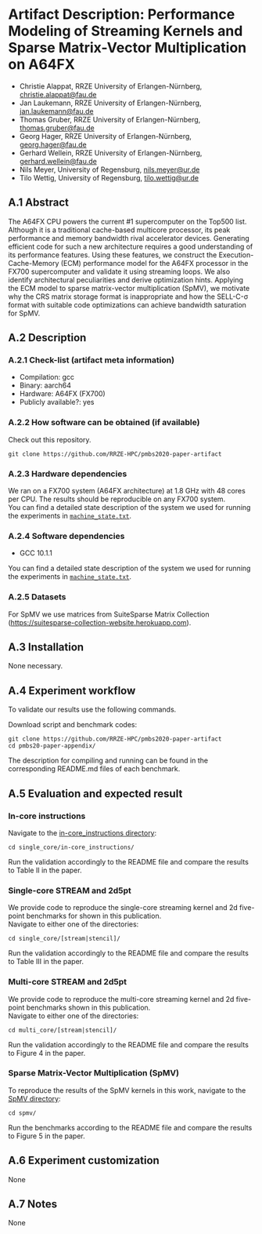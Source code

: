 # Artifact Description: Performance Modeling of Streaming Kernels and Sparse Matrix-Vector Multiplication on A64FX

* Christie Alappat, RRZE University of Erlangen-Nürnberg, christie.alappat@fau.de
* Jan Laukemann, RRZE University of Erlangen-Nürnberg, jan.laukemann@fau.de
* Thomas Gruber, RRZE University of Erlangen-Nürnberg, thomas.gruber@fau.de
* Georg Hager, RRZE University of Erlangen-Nürnberg, georg.hager@fau.de
* Gerhard Wellein, RRZE University of Erlangen-Nürnberg, gerhard.wellein@fau.de
* Nils Meyer, University of Regensburg, nils.meyer@ur.de
* Tilo Wettig, University of Regensburg, tilo.wettig@ur.de

## A.1 Abstract
The A64FX CPU powers the current #1 supercomputer on the Top500
list.  Although it is a traditional cache-based multicore processor,
its peak performance and memory bandwidth rival accelerator devices.
Generating efficient code for such a new architecture requires a good understanding of its
performance features. Using these features, we construct the
Execution-Cache-Memory (ECM) performance
model for the A64FX processor in the FX700 supercomputer and
validate it using streaming loops. We also identify architectural peculiarities
and derive optimization hints. Applying the ECM model to sparse
matrix-vector multiplication (SpMV), we motivate why the CRS matrix
storage format is inappropriate and how the SELL-C-σ format with
suitable code optimizations can achieve bandwidth
saturation for SpMV. 


## A.2 Description
### A.2.1 Check-list (artifact meta information)
- Compilation: gcc
- Binary: aarch64
- Hardware: A64FX (FX700)
- Publicly available?: yes

### A.2.2 How software can be obtained (if available)
Check out this repository.
```
git clone https://github.com/RRZE-HPC/pmbs2020-paper-artifact
```

### A.2.3 Hardware dependencies
We ran on a FX700 system (A64FX architecture) at 1.8 GHz with 48 cores per CPU.
The results should be reproducible on any FX700 system.  
You can find a detailed state description of the system we used for running the experiments in [`machine_state.txt`](machine_state.txt).

### A.2.4 Software dependencies
* GCC 10.1.1

You can find a detailed state description of the system we used for running the experiments in [`machine_state.txt`](machine_state.txt).

### A.2.5 Datasets
For SpMV we use matrices from SuiteSparse Matrix Collection
(https://suitesparse-collection-website.herokuapp.com).

## A.3 Installation
None necessary.


## A.4 Experiment workflow
To validate our results use the following commands.

Download script and benchmark codes:
```
git clone https://github.com/RRZE-HPC/pmbs2020-paper-artifact
cd pmbs20-paper-appendix/
```
The description for compiling and running can be found in the corresponding README.md files of each benchmark.


## A.5 Evaluation and expected result
### In-core instructions
Navigate to the [in-core_instructions directory](single_core/in-core_instructions):
```
cd single_core/in-core_instructions/
```
Run the validation accordingly to the README file and compare the results to Table II in the paper.

### Single-core STREAM and 2d5pt
We provide code to reproduce the single-core streaming kernel and 2d five-point benchmarks for shown in this publication.  
Navigate to either one of the directories:
```
cd single_core/[stream|stencil]/
```
Run the validation accordingly to the README file and compare the results to Table III in the paper.

### Multi-core STREAM and 2d5pt
We provide code to reproduce the multi-core streaming kernel and 2d five-point benchmarks shown in this publication.  
Navigate to either one of the directories:
```
cd multi_core/[stream|stencil]/
```
Run the validation accordingly to the README file and compare the results to Figure 4 in the paper.

### Sparse Matrix-Vector Multiplication (SpMV)
To reproduce the results of the SpMV kernels in this work, navigate to the [SpMV directory](spmv/):
```
cd spmv/
```
Run the benchmarks according to the README file and compare the results to Figure 5 in the paper.

## A.6 Experiment customization
None


## A.7 Notes
None
